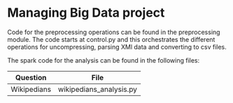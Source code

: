 # Managing Big Data project

Code for the preprocessing operations can be found in the preprocessing module. The code starts at control.py and this orchestrates the different operations for uncompressing, parsing XMl data and converting to csv files.

The spark code for the analysis can be found in the following files:

| Question | File |
| -- | -- |
| Wikipedians | wikipedians_analysis.py |